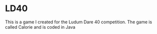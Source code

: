 # LD40
 This is a game I created for the Ludum Dare 40 competition. The game is called Calorie and is coded in Java
